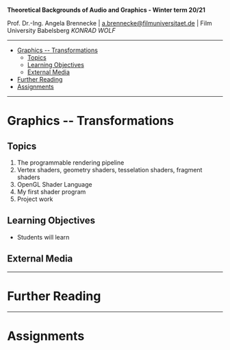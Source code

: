 <!-- ---  
title: Theoretical Backgrounds of Audio and Graphics
author: Angela Brennecke
affiliation: Film University Babelsberg KONRAD WOLF
date: Winter term 20/21
---   -->
**Theoretical Backgrounds of Audio and Graphics - Winter term 20/21**

Prof. Dr.-Ing. Angela Brennecke | a.brennecke@filmuniversitaet.de | Film University Babelsberg *KONRAD WOLF*

---

- [Graphics -- Transformations](#graphics----transformations)
  - [Topics](#topics)
  - [Learning Objectives](#learning-objectives)
  - [External Media](#external-media)
- [Further Reading](#further-reading)
- [Assignments](#assignments)

---


# Graphics -- Transformations


## Topics


1. The programmable rendering pipeline
2. Vertex shaders, geometry shaders, tesselation shaders, fragment shaders
3. OpenGL Shader Language
4. My first shader program
5. Project work


## Learning Objectives

- Students will learn 


## External Media


---

# Further Reading



--- 

# Assignments


